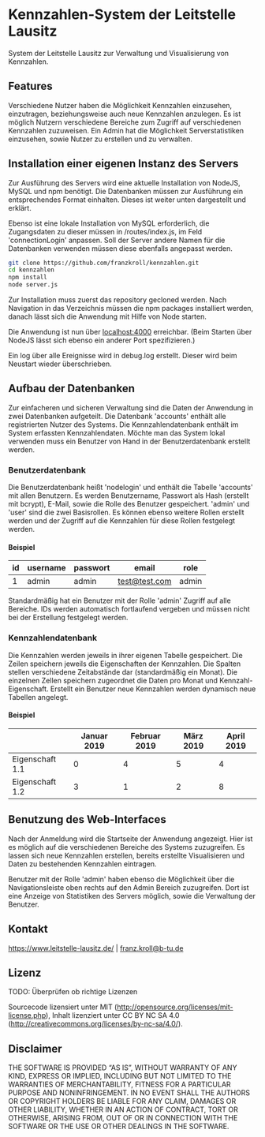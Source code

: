 # Kennzahlen-System der Leitstelle Lausitz

System der Leitstelle Lausitz zur Verwaltung und Visualisierung von Kennzahlen.

## Features

Verschiedene Nutzer haben die Möglichkeit Kennzahlen einzusehen, einzutragen, beziehungsweise auch neue Kennzahlen anzulegen. Es ist möglich Nutzern verschiedene Bereiche zum Zugriff auf verschiedenen Kennzahlen zuzuweisen. Ein Admin hat die Möglichkeit Serverstatistiken einzusehen, sowie Nutzer zu erstellen und zu verwalten.

## Installation einer eigenen Instanz des Servers

Zur Ausführung des Servers wird eine aktuelle Installation von NodeJS, MySQL und npm benötigt. Die Datenbanken müssen zur Ausführung ein entsprechendes Format einhalten. Dieses ist weiter unten dargestellt und erklärt. 

Ebenso ist eine lokale Installation von MySQL erforderlich, die Zugangsdaten zu dieser müssen in /routes/index.js, im Feld 'connectionLogin' anpassen. Soll der Server andere Namen für die Datenbanken verwenden müssen diese ebenfalls angepasst werden.

```sh
git clone https://github.com/franzkroll/kennzahlen.git
cd kennzahlen
npm install
node server.js
```
Zur Installation muss zuerst das repository gecloned werden. Nach Navigation in das Verzeichnis müssen die npm packages installiert werden, danach lässt sich die Anwendung mit Hilfe von Node starten.

Die Anwendung ist nun über [localhost:4000](http://localhost:4000/) erreichbar. (Beim Starten über NodeJS lässt sich ebenso ein anderer Port spezifizieren.)

Ein log über alle Ereignisse wird in debug.log erstellt. Dieser wird beim Neustart wieder überschrieben. 


## Aufbau der Datenbanken

Zur einfacheren und sicheren Verwaltung sind die Daten der Anwendung in zwei Datenbanken aufgeteilt. Die Datenbank 'accounts' enthält alle registrierten Nutzer des Systems. Die Kennzahlendatenbank enthält im System erfassten Kennzahlendaten. Möchte man das System lokal verwenden muss ein Benutzer von Hand in der Benutzerdatenbank erstellt werden.

### Benutzerdatenbank

Die Benutzerdatenbank heißt 'nodelogin' und enthält die Tabelle 'accounts' mit allen Benutzern. Es werden Benutzername, Passwort als Hash (erstellt mit bcrypt), E-Mail, sowie die Rolle des Benutzer gespeichert. 'admin' und 'user' sind die zwei Basisrollen. Es können ebenso weitere Rollen erstellt werden und der Zugriff auf die Kennzahlen für diese Rollen festgelegt werden.

#### Beispiel

| id | username | passwort | email         | role  |
| -- | -------- | -------- | ------------- | ----- |
| 1  | admin    | admin    | test@test.com | admin |


Standardmäßig hat ein Benutzer mit der Rolle 'admin' Zugriff auf alle Bereiche. IDs werden automatisch fortlaufend vergeben und müssen nicht bei der Erstellung festgelegt werden.

### Kennzahlendatenbank

Die Kennzahlen werden jeweils in ihrer eigenen Tabelle gespeichert. Die Zeilen speichern jeweils die Eigenschaften der Kennzahlen. Die Spalten stellen verschiedene Zeitabstände dar (standardmäßig ein Monat). Die einzelnen Zellen speichern zugeordnet die Daten pro Monat und Kennzahl-Eigenschaft. 
Erstellt ein Benutzer neue Kennzahlen werden dynamisch neue Tabellen angelegt.

#### Beispiel

|                  | Januar 2019   | Februar 2019  | März 2019     | April 2019 |
| ---------------- | ------------- | ------------- | ------------- | ---------- |
| Eigenschaft 1.1  | 0             | 4             | 5             | 4          |
| Eigenschaft 1.2  | 3             | 1             | 2             | 8          |

## Benutzung des Web-Interfaces

Nach der Anmeldung wird die Startseite der Anwendung angezeigt. Hier ist es möglich auf die verschiedenen Bereiche des Systems zuzugreifen. Es lassen sich neue Kennzahlen erstellen, bereits erstellte Visualisieren und Daten zu bestehenden Kennzahlen eintragen.

Benutzer mit der Rolle 'admin' haben ebenso die Möglichkeit über die Navigationsleiste oben rechts auf den Admin Bereich zuzugreifen. Dort ist eine Anzeige von Statistiken des Servers möglich, sowie die Verwaltung der Benutzer.

## Kontakt

https://www.leitstelle-lausitz.de/ |
franz.kroll@b-tu.de

## Lizenz

TODO: Überprüfen ob richtige Lizenzen

Sourcecode lizensiert unter MIT (http://opensource.org/licenses/mit-license.php), Inhalt lizenziert unter CC BY NC SA 4.0 (http://creativecommons.org/licenses/by-nc-sa/4.0/).

## Disclaimer 

THE SOFTWARE IS PROVIDED “AS IS”, WITHOUT WARRANTY OF ANY KIND, EXPRESS OR IMPLIED, INCLUDING BUT NOT LIMITED TO THE WARRANTIES OF MERCHANTABILITY, FITNESS FOR A PARTICULAR PURPOSE AND NONINFRINGEMENT. IN NO EVENT SHALL THE AUTHORS OR COPYRIGHT HOLDERS BE LIABLE FOR ANY CLAIM, DAMAGES OR OTHER LIABILITY, WHETHER IN AN ACTION OF CONTRACT, TORT OR OTHERWISE, ARISING FROM, OUT OF OR IN CONNECTION WITH THE SOFTWARE OR THE USE OR OTHER DEALINGS IN THE SOFTWARE.
